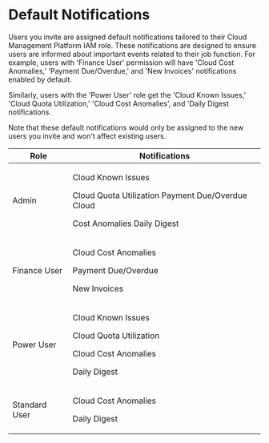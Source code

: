 # Default Notifications

Users you invite are assigned default notifications tailored to their Cloud Management Platform IAM role. These notifications are designed to ensure users are informed about important events related to their job function. For example, users with 'Finance User' permission will have 'Cloud Cost Anomalies,' 'Payment Due/Overdue,' and  'New Invoices' notifications enabled by default.&#x20;

Similarly, users with the 'Power User' role get the 'Cloud Known Issues,' 'Cloud Quota Utilization,' 'Cloud Cost Anomalies', and 'Daily Digest notifications.&#x20;

Note that these default notifications would only be assigned to the new users you invite and won't affect existing users.

| Role          | Notifications                                                                                                       |
| ------------- | ------------------------------------------------------------------------------------------------------------------- |
| Admin         | <p>Cloud Known Issues</p><p>Cloud Quota Utilization Payment Due/Overdue Cloud</p><p>Cost Anomalies Daily Digest</p> |
| Finance User  | <p>Cloud Cost Anomalies</p><p>Payment Due/Overdue</p><p>New Invoices</p>                                            |
| Power User    | <p>Cloud Known Issues</p><p>Cloud Quota Utilization</p><p>Cloud Cost Anomalies</p><p>Daily Digest</p>               |
| Standard User | <p>Cloud Cost Anomalies</p><p>Daily Digest</p>                                                                      |
